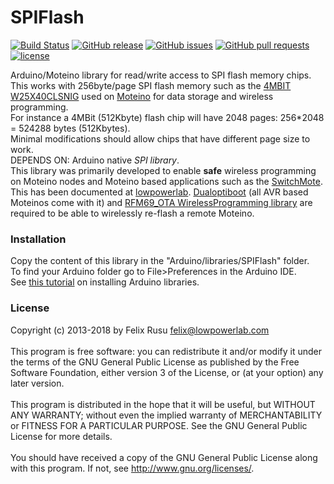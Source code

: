 SPIFlash
========
[![Build Status](https://travis-ci.com/LowPowerLab/SPIFlash.svg?branch=master)](https://travis-ci.com/LowPowerLab/SPIFlash)
[![GitHub release](https://img.shields.io/github/release/LowPowerLab/SPIFlash.svg)](https://github.com/LowPowerLab/SPIFlash)
[![GitHub issues](https://img.shields.io/github/issues/LowPowerLab/SPIFlash.svg)](https://github.com/LowPowerLab/SPIFlash/issues)
[![GitHub pull requests](https://img.shields.io/github/issues-pr/LowPowerLab/SPIFlash.svg)](https://github.com/LowPowerLab/SPIFlash/pulls)
[![license](https://img.shields.io/github/license/LowPowerLab/SPIFlash.svg)](https://github.com/LowPowerLab/SPIFlash/blob/master/LICENSE.txt)

Arduino/Moteino library for read/write access to SPI flash memory chips.
This works with 256byte/page SPI flash memory such as the [4MBIT W25X40CLSNIG](https://lowpowerlab.com/shop/product/72) used on [Moteino](https://www.moteino.com) for data storage and wireless programming.
<br/>
For instance a 4MBit (512Kbyte) flash chip will have 2048 pages: 256*2048 = 524288 bytes (512Kbytes).
<br/>Minimal modifications should allow chips that have different page size to work.
<br/>DEPENDS ON: Arduino native *SPI library*.
<br/>
This library was primarily developed to enable **safe** wireless programming on Moteino nodes and Moteino based applications such as the [SwitchMote](https://lowpowerlab.com/guide/switchmote/). This has been documented at [lowpowerlab](https://lowpowerlab.com/guide/moteino/wireless-programming/). [Dualoptiboot](https://github.com/LowPowerLab/DualOptiboot) (all AVR based Moteinos come with it) and [RFM69_OTA WirelessProgramming library](https://github.com/LowPowerLab/RFM69) are required to be able to wirelessly re-flash a remote Moteino.
 
### Installation
Copy the content of this library in the "Arduino/libraries/SPIFlash" folder.
<br />
To find your Arduino folder go to File>Preferences in the Arduino IDE.
<br/>
See [this tutorial](https://www.arduino.cc/en/Guide/Libraries) on installing Arduino libraries.

### License
Copyright (c) 2013-2018 by Felix Rusu <felix@lowpowerlab.com>
<br/><br/>
This program is free software: you can redistribute it and/or modify it under the terms of the GNU General Public License as published by the Free Software Foundation, either version 3 of the License, or (at your option) any later version.
<br/><br/>
This program is distributed in the hope that it will be useful, but WITHOUT ANY WARRANTY; without even the implied warranty of MERCHANTABILITY or FITNESS FOR A PARTICULAR PURPOSE.  See the GNU General Public License for more details.
<br/><br/>
You should have received a copy of the GNU General Public License along with this program.  If not, see <http://www.gnu.org/licenses/>.
